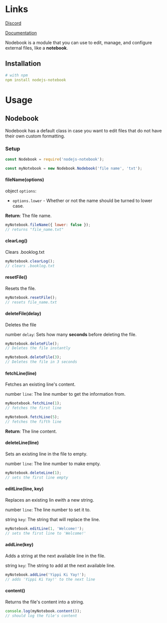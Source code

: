 # Links
[Discord](https://discord.gg/n5TpKjss52)

[Documentation](https://nodebook.js.org)

Nodebook is a module that you can use to edit, manage, and configure external files, like a **notebook**.

## Installation

```yml
# with npm
npm install nodejs-notebook
```

# Usage

## Nodebook
Nodebook has a default class in case you want to edit files that do not have their own custom formatting.

### Setup
```js
const Nodebook = require('nodejs-notebook');

const myNotebook = new Nodebook.Nodebook('file name', 'txt');
```
#### fileName(options)
object `options`:
* `options.lower` - Whether or not the name should be turned to lower case.

**Return**: The file name.

```js
myNotebook.fileName({ lower: false });
// returns "file_name.txt"
```
#### clearLog()
Clears .booklog.txt

```js
myNotebook.clearLog();
// clears .booklog.txt
```
#### resetFile()
Resets the file.

```js
myNotebook.resetFile();
// resets file_name.txt
```
#### deleteFile(delay)
Deletes the file

number `delay`:
Sets how many __seconds__ before deleting the file.
```js
myNotebook.deleteFile();
// Deletes the file instantly

myNotebook.deleteFile(3);
// Deletes the file in 3 seconds
```
#### fetchLine(line)
Fetches an existing line's content.

number `line`:
The line number to get the information from.
```js
myNootebook.fetchLine(1);
// fetches the first line

myNotebook.fetchLine(5);
// fetches the fifth line
```
**Return**: The line content.
#### deleteLine(line)
Sets an existing line in the file to empty.

number `line`:
The line number to make empty.
```js
myNotebook.deleteLine(1);
// sets the first line empty
```
#### editLine(line, key)
Replaces an existing lin ewith a new string.

number `line`:
The line number to set it to.

string `key`:
The string that will replace the line.
```js
myNotebook.editLine(1, 'Welcome!');
// sets the first line to 'Welcome!'
```
#### addLine(key)
Adds a string at the next available line in the file.

string `key`:
The string to add at the next available line.

```js
myNotebook.addLine('Yippi Ki Yay!');
// adds 'Yippi Ki Yay!' to the next line
```

#### content()
Returns the file's content into a string.

```js
console.log(myNotebook.content());
// should log the file's content
```
